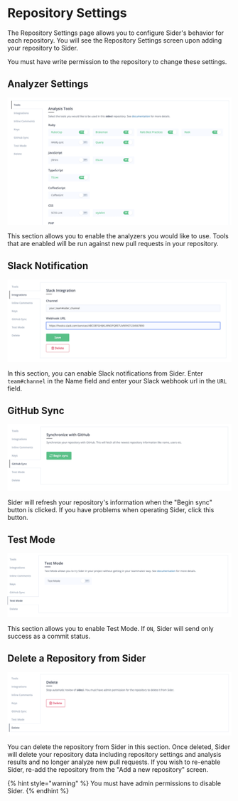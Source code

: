 # Repository Settings

The Repository Settings page allows you to configure Sider's behavior for each repository. You will see the Repository Settings screen upon adding your repository to Sider.

You must have write permission to the repository to change these settings.

## Analyzer Settings

![Analyzer settings](../.gitbook/assets/project-analyzers.png)

This section allows you to enable the analyzers you would like to use. Tools that are enabled will be run against new pull requests in your repository.

## Slack Notification

![Slack notification](../.gitbook/assets/project-slack-notification.png)

In this section, you can enable Slack notifications from Sider. Enter `team#channel` in the Name field and enter your Slack webhook url in the `URL` field.

## GitHub Sync

![Sync with GitHub](../.gitbook/assets/project-sync-with-github.png)

Sider will refresh your repository's information when the "Begin sync" button is clicked. If you have problems when operating Sider, click this button. 

## Test Mode

![Test mode](../.gitbook/assets/project-testmode.png)

This section allows you to enable Test Mode. If `ON`, Sider will send only success as a commit status.

## Delete a Repository from Sider

![Delete a repository](../.gitbook/assets/project-delete.png)

You can delete the repository from Sider in this section. Once deleted, Sider will delete your repository data including repository settings and analysis results and no longer analyze new pull requests. If you wish to re-enable Sider, re-add the repository from the "Add a new repository" screen.

{% hint style="warning" %}
You must have admin permissions to disable Sider.
{% endhint %}

